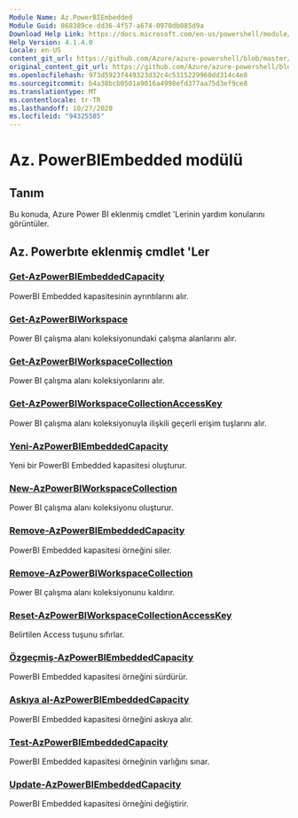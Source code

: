 ```yaml
---
Module Name: Az.PowerBIEmbedded
Module Guid: 868389ce-dd36-4f57-a674-0970db085d9a
Download Help Link: https://docs.microsoft.com/en-us/powershell/module/az.powerbiembedded
Help Version: 4.1.4.0
Locale: en-US
content_git_url: https://github.com/Azure/azure-powershell/blob/master/src/PowerBIEmbedded/PowerBIEmbedded/help/Az.PowerBIEmbedded.md
original_content_git_url: https://github.com/Azure/azure-powershell/blob/master/src/PowerBIEmbedded/PowerBIEmbedded/help/Az.PowerBIEmbedded.md
ms.openlocfilehash: 973d5923f449323d32c4c5315229960dd314c4e8
ms.sourcegitcommit: b4a38bcb0501a9016a4998efd377aa75d3ef9ce8
ms.translationtype: MT
ms.contentlocale: tr-TR
ms.lasthandoff: 10/27/2020
ms.locfileid: "94325585"
---
```

# Az. PowerBIEmbedded modülü
## Tanım
Bu konuda, Azure Power BI eklenmiş cmdlet 'Lerinin yardım konularını görüntüler.

## Az. Powerbıte eklenmiş cmdlet 'Ler
### [Get-AzPowerBIEmbeddedCapacity](Get-AzPowerBIEmbeddedCapacity.md)
PowerBI Embedded kapasitesinin ayrıntılarını alır.

### [Get-AzPowerBIWorkspace](Get-AzPowerBIWorkspace.md)
Power BI çalışma alanı koleksiyonundaki çalışma alanlarını alır.

### [Get-AzPowerBIWorkspaceCollection](Get-AzPowerBIWorkspaceCollection.md)
Power BI çalışma alanı koleksiyonlarını alır.

### [Get-AzPowerBIWorkspaceCollectionAccessKey](Get-AzPowerBIWorkspaceCollectionAccessKey.md)
Power BI çalışma alanı koleksiyonuyla ilişkili geçerli erişim tuşlarını alır.

### [Yeni-AzPowerBIEmbeddedCapacity](New-AzPowerBIEmbeddedCapacity.md)
Yeni bir PowerBI Embedded kapasitesi oluşturur.

### [New-AzPowerBIWorkspaceCollection](New-AzPowerBIWorkspaceCollection.md)
Power BI çalışma alanı koleksiyonu oluşturur.

### [Remove-AzPowerBIEmbeddedCapacity](Remove-AzPowerBIEmbeddedCapacity.md)
PowerBI Embedded kapasitesi örneğini siler.

### [Remove-AzPowerBIWorkspaceCollection](Remove-AzPowerBIWorkspaceCollection.md)
Power BI çalışma alanı koleksiyonunu kaldırır.

### [Reset-AzPowerBIWorkspaceCollectionAccessKey](Reset-AzPowerBIWorkspaceCollectionAccessKey.md)
Belirtilen Access tuşunu sıfırlar.

### [Özgeçmiş-AzPowerBIEmbeddedCapacity](Resume-AzPowerBIEmbeddedCapacity.md)
PowerBI Embedded kapasitesi örneğini sürdürür.

### [Askıya al-AzPowerBIEmbeddedCapacity](Suspend-AzPowerBIEmbeddedCapacity.md)
PowerBI Embedded kapasitesi örneğini askıya alır.

### [Test-AzPowerBIEmbeddedCapacity](Test-AzPowerBIEmbeddedCapacity.md)
PowerBI Embedded kapasitesi örneğinin varlığını sınar.

### [Update-AzPowerBIEmbeddedCapacity](Update-AzPowerBIEmbeddedCapacity.md)
PowerBI Embedded kapasitesi örneğini değiştirir.

